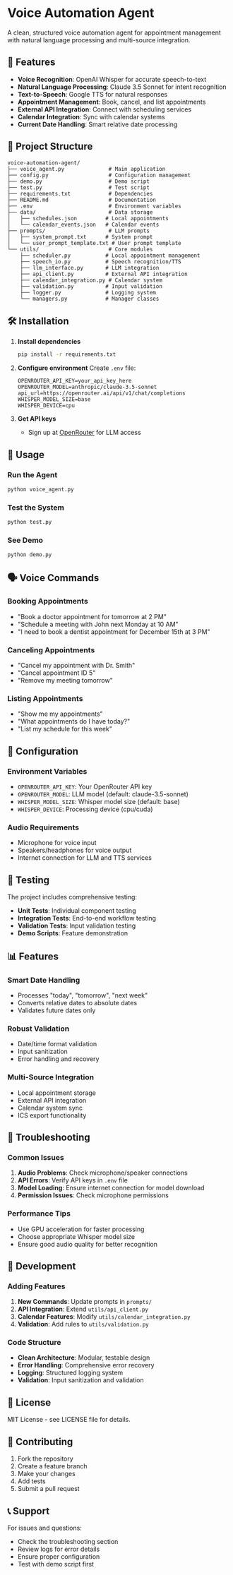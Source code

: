 # Voice Automation Agent

A clean, structured voice automation agent for appointment management with natural language processing and multi-source integration.

## 🚀 Features

- **Voice Recognition**: OpenAI Whisper for accurate speech-to-text
- **Natural Language Processing**: Claude 3.5 Sonnet for intent recognition
- **Text-to-Speech**: Google TTS for natural responses
- **Appointment Management**: Book, cancel, and list appointments
- **External API Integration**: Connect with scheduling services
- **Calendar Integration**: Sync with calendar systems
- **Current Date Handling**: Smart relative date processing

## 📁 Project Structure

```
voice-automation-agent/
├── voice_agent.py              # Main application
├── config.py                   # Configuration management
├── demo.py                     # Demo script
├── test.py                     # Test script
├── requirements.txt            # Dependencies
├── README.md                   # Documentation
├── .env                        # Environment variables
├── data/                       # Data storage
│   ├── schedules.json         # Local appointments
│   └── calendar_events.json   # Calendar events
├── prompts/                    # LLM prompts
│   ├── system_prompt.txt      # System prompt
│   └── user_prompt_template.txt # User prompt template
└── utils/                      # Core modules
    ├── scheduler.py           # Local appointment management
    ├── speech_io.py           # Speech recognition/TTS
    ├── llm_interface.py       # LLM integration
    ├── api_client.py          # External API integration
    ├── calendar_integration.py # Calendar system
    ├── validation.py          # Input validation
    ├── logger.py              # Logging system
    └── managers.py            # Manager classes
```

## 🛠️ Installation

1. **Install dependencies**
   ```bash
   pip install -r requirements.txt
   ```

2. **Configure environment**
   Create `.env` file:
   ```env
   OPENROUTER_API_KEY=your_api_key_here
   OPENROUTER_MODEL=anthropic/claude-3.5-sonnet
   api_url=https://openrouter.ai/api/v1/chat/completions
   WHISPER_MODEL_SIZE=base
   WHISPER_DEVICE=cpu
   ```

3. **Get API keys**
   - Sign up at [OpenRouter](https://openrouter.ai/) for LLM access

## 🎯 Usage

### Run the Agent
```bash
python voice_agent.py
```

### Test the System
```bash
python test.py
```

### See Demo
```bash
python demo.py
```

## 🗣️ Voice Commands

### Booking Appointments
- "Book a doctor appointment for tomorrow at 2 PM"
- "Schedule a meeting with John next Monday at 10 AM"
- "I need to book a dentist appointment for December 15th at 3 PM"

### Canceling Appointments
- "Cancel my appointment with Dr. Smith"
- "Cancel appointment ID 5"
- "Remove my meeting tomorrow"

### Listing Appointments
- "Show me my appointments"
- "What appointments do I have today?"
- "List my schedule for this week"

## 🔧 Configuration

### Environment Variables
- `OPENROUTER_API_KEY`: Your OpenRouter API key
- `OPENROUTER_MODEL`: LLM model (default: claude-3.5-sonnet)
- `WHISPER_MODEL_SIZE`: Whisper model size (default: base)
- `WHISPER_DEVICE`: Processing device (cpu/cuda)

### Audio Requirements
- Microphone for voice input
- Speakers/headphones for voice output
- Internet connection for LLM and TTS services

## 🧪 Testing

The project includes comprehensive testing:

- **Unit Tests**: Individual component testing
- **Integration Tests**: End-to-end workflow testing
- **Validation Tests**: Input validation testing
- **Demo Scripts**: Feature demonstration

## 📊 Features

### Smart Date Handling
- Processes "today", "tomorrow", "next week"
- Converts relative dates to absolute dates
- Validates future dates only

### Robust Validation
- Date/time format validation
- Input sanitization
- Error handling and recovery

### Multi-Source Integration
- Local appointment storage
- External API integration
- Calendar system sync
- ICS export functionality

## 🚨 Troubleshooting

### Common Issues
1. **Audio Problems**: Check microphone/speaker connections
2. **API Errors**: Verify API keys in `.env` file
3. **Model Loading**: Ensure internet connection for model download
4. **Permission Issues**: Check microphone permissions

### Performance Tips
- Use GPU acceleration for faster processing
- Choose appropriate Whisper model size
- Ensure good audio quality for better recognition

## 📝 Development

### Adding Features
1. **New Commands**: Update prompts in `prompts/`
2. **API Integration**: Extend `utils/api_client.py`
3. **Calendar Features**: Modify `utils/calendar_integration.py`
4. **Validation**: Add rules to `utils/validation.py`

### Code Structure
- **Clean Architecture**: Modular, testable design
- **Error Handling**: Comprehensive error recovery
- **Logging**: Structured logging system
- **Validation**: Input sanitization and validation

## 📄 License

MIT License - see LICENSE file for details.

## 🤝 Contributing

1. Fork the repository
2. Create a feature branch
3. Make your changes
4. Add tests
5. Submit a pull request

## 📞 Support

For issues and questions:
- Check the troubleshooting section
- Review logs for error details
- Ensure proper configuration
- Test with demo script first



